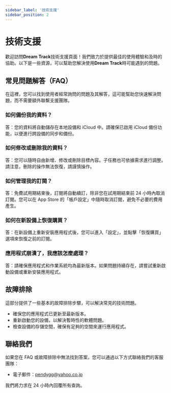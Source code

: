 ```yaml
---
sidebar_label: '技術支援'
sidebar_position: 2
---
```


# 技術支援

歡迎訪問**Dream Track**技術支援頁面！我們致力於提供最佳的使用體驗和及時的協助。以下是一些資源，可以幫助您解決使用**Dream Track**時可能遇到的問題。

## 常見問題解答（FAQ）

在這裡，您可以找到使用者經常詢問的問題及其解答，這可能幫助您快速解決問題，而不需要額外聯繫支援團隊。

### 如何備份我的資料？
答：您的資料將自動儲存在本地設備和 iCloud 中。請確保已啟用 iCloud 備份功能，以便進行跨設備的同步和備份。

### 如何修改或刪除我的資料？
答：您可以隨時自由新增、修改或刪除目標內容。子任務也可依據需求進行調整。請注意，刪除的操作無法恢復，請謹慎操作。

### 如何管理我的訂閱？
答：免費試用期結束後，訂閱將自動續訂，除非您在試用期結束前 24 小時內取消訂閱。您可以在 App Store 的「帳戶設定」中隨時取消訂閱，避免不必要的費用產生。

### 如何在新設備上恢復購買？
答：在新設備上重新安裝應用程式後，您可以進入「設定」，並點擊「恢復購買」選項來恢復之前的訂閱。

### 應用程式崩潰了，我應該怎麼處理？
答：請確保應用程式和作業系統均為最新版本。如果問題持續存在，請嘗試重新啟動設備或重新安裝應用程式。

## 故障排除

這部分提供了一些基本的故障排除步驟，可以解決常見的技術問題。

- 確保您的應用程式已更新至最新版本。
- 重新啟動您的設備，以解決暫時性的軟體問題。
- 檢查設備的存儲空間，確保有足夠的空間來運行應用程式。

## 聯絡我們

如果您在 FAQ 或故障排除中無法找到答案，您可以通過以下方式聯絡我們的客服團隊：

- 電子郵件：pendygg@yahoo.co.jp

我們將力求在 24 小時內回覆所有查詢。